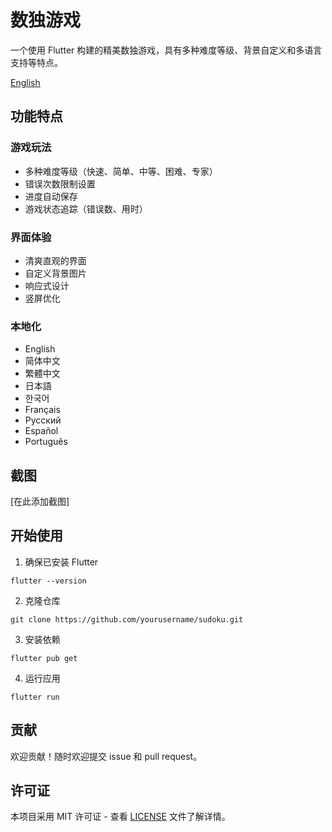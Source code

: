 # 数独游戏

一个使用 Flutter 构建的精美数独游戏，具有多种难度等级、背景自定义和多语言支持等特点。

[English](README.md)

## 功能特点

### 游戏玩法
- 多种难度等级（快速、简单、中等、困难、专家）
- 错误次数限制设置
- 进度自动保存
- 游戏状态追踪（错误数、用时）

### 界面体验
- 清爽直观的界面
- 自定义背景图片
- 响应式设计
- 竖屏优化

### 本地化
- English
- 简体中文
- 繁體中文
- 日本語
- 한국어
- Français
- Русский
- Español
- Português

## 截图

[在此添加截图]

## 开始使用

1. 确保已安装 Flutter
```
flutter --version
```

2. 克隆仓库
```
git clone https://github.com/yourusername/sudoku.git
```

3. 安装依赖
```
flutter pub get
```

4. 运行应用
```
flutter run
```

## 贡献

欢迎贡献！随时欢迎提交 issue 和 pull request。

## 许可证

本项目采用 MIT 许可证 - 查看 [LICENSE](LICENSE) 文件了解详情。 